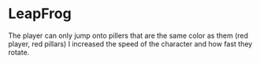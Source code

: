 # LeapFrog
The player can only jump onto pillers that are the same color as them (red player, red pillars)
I increased the speed of the character and how fast they rotate.
